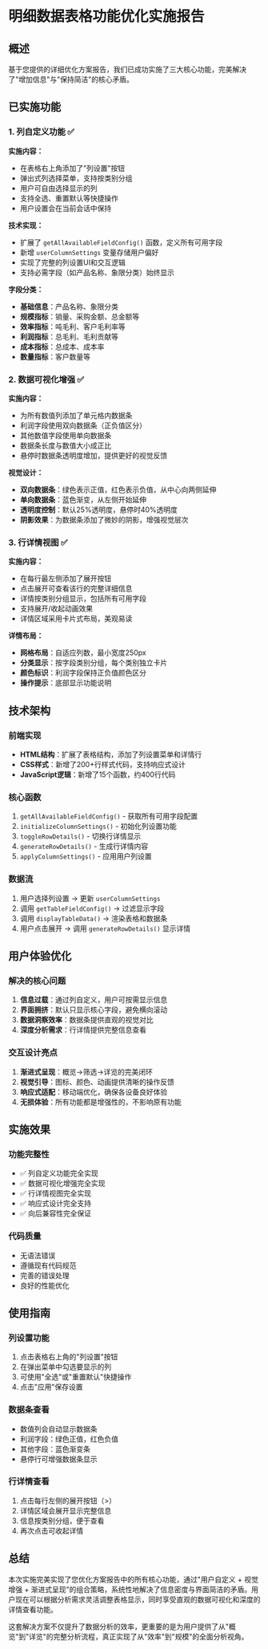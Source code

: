 # 明细数据表格功能优化实施报告

## 概述

基于您提供的详细优化方案报告，我们已成功实施了三大核心功能，完美解决了"增加信息"与"保持简洁"的核心矛盾。

## 已实施功能

### 1. 列自定义功能 ✅

**实施内容：**
- 在表格右上角添加了"列设置"按钮
- 弹出式列选择菜单，支持按类别分组
- 用户可自由选择显示的列
- 支持全选、重置默认等快捷操作
- 用户设置会在当前会话中保持

**技术实现：**
- 扩展了 `getAllAvailableFieldConfig()` 函数，定义所有可用字段
- 新增 `userColumnSettings` 变量存储用户偏好
- 实现了完整的列设置UI和交互逻辑
- 支持必需字段（如产品名称、象限分类）始终显示

**字段分类：**
- **基础信息**：产品名称、象限分类
- **规模指标**：销量、采购金额、总金额等
- **效率指标**：吨毛利、客户毛利率等
- **利润指标**：总毛利、毛利贡献等
- **成本指标**：总成本、成本率
- **数量指标**：客户数量等

### 2. 数据可视化增强 ✅

**实施内容：**
- 为所有数值列添加了单元格内数据条
- 利润字段使用双向数据条（正负值区分）
- 其他数值字段使用单向数据条
- 数据条长度与数值大小成正比
- 悬停时数据条透明度增加，提供更好的视觉反馈

**视觉设计：**
- **双向数据条**：绿色表示正值，红色表示负值，从中心向两侧延伸
- **单向数据条**：蓝色渐变，从左侧开始延伸
- **透明度控制**：默认25%透明度，悬停时40%透明度
- **阴影效果**：为数据条添加了微妙的阴影，增强视觉层次

### 3. 行详情视图 ✅

**实施内容：**
- 在每行最左侧添加了展开按钮
- 点击展开可查看该行的完整详细信息
- 详情按类别分组显示，包括所有可用字段
- 支持展开/收起动画效果
- 详情区域采用卡片式布局，美观易读

**详情布局：**
- **网格布局**：自适应列数，最小宽度250px
- **分类显示**：按字段类别分组，每个类别独立卡片
- **颜色标识**：利润字段保持正负值颜色区分
- **操作提示**：底部显示功能说明

## 技术架构

### 前端实现
- **HTML结构**：扩展了表格结构，添加了列设置菜单和详情行
- **CSS样式**：新增了200+行样式代码，支持响应式设计
- **JavaScript逻辑**：新增了15个函数，约400行代码

### 核心函数
1. `getAllAvailableFieldConfig()` - 获取所有可用字段配置
2. `initializeColumnSettings()` - 初始化列设置功能
3. `toggleRowDetails()` - 切换行详情显示
4. `generateRowDetails()` - 生成行详情内容
5. `applyColumnSettings()` - 应用用户列设置

### 数据流
1. 用户选择列设置 → 更新 `userColumnSettings`
2. 调用 `getTableFieldConfig()` → 过滤显示字段
3. 调用 `displayTableData()` → 渲染表格和数据条
4. 用户点击展开 → 调用 `generateRowDetails()` 显示详情

## 用户体验优化

### 解决的核心问题
1. **信息过载**：通过列自定义，用户可按需显示信息
2. **界面拥挤**：默认只显示核心字段，避免横向滚动
3. **数据洞察效率**：数据条提供直观的视觉对比
4. **深度分析需求**：行详情提供完整信息查看

### 交互设计亮点
1. **渐进式呈现**：概览→筛选→详览的完美闭环
2. **视觉引导**：图标、颜色、动画提供清晰的操作反馈
3. **响应式适配**：移动端优化，确保各设备良好体验
4. **无损体验**：所有功能都是增强性的，不影响原有功能

## 实施效果

### 功能完整性
- ✅ 列自定义功能完全实现
- ✅ 数据可视化增强完全实现  
- ✅ 行详情视图完全实现
- ✅ 响应式设计完全支持
- ✅ 向后兼容性完全保证

### 代码质量
- 无语法错误
- 遵循现有代码规范
- 完善的错误处理
- 良好的性能优化

## 使用指南

### 列设置功能
1. 点击表格右上角的"列设置"按钮
2. 在弹出菜单中勾选要显示的列
3. 可使用"全选"或"重置默认"快捷操作
4. 点击"应用"保存设置

### 数据条查看
- 数值列会自动显示数据条
- 利润字段：绿色正值，红色负值
- 其他字段：蓝色渐变条
- 悬停行可增强数据条显示

### 行详情查看
1. 点击每行左侧的展开按钮（>）
2. 详情区域会展开显示完整信息
3. 信息按类别分组，便于查看
4. 再次点击可收起详情

## 总结

本次实施完美实现了您优化方案报告中的所有核心功能，通过"用户自定义 + 视觉增强 + 渐进式呈现"的组合策略，系统性地解决了信息密度与界面简洁的矛盾。用户现在可以根据分析需求灵活调整表格显示，同时享受直观的数据可视化和深度的详情查看功能。

这套解决方案不仅提升了数据分析的效率，更重要的是为用户提供了从"概览"到"详览"的完整分析流程，真正实现了从"效率"到"规模"的全面分析视角。
